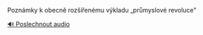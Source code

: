 
Poznámky k obecně rozšířenému výkladu „průmyslové revoluce"

[🔊 Poslechnout audio](/data/7-paragraphs/audio/chapter_111/para_004-Poznmky-k-obecn-rozenmu-vkladu-prmyslov.mp3)
